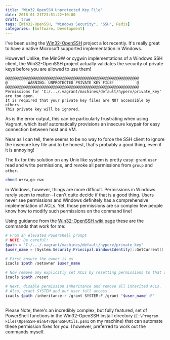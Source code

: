 ```yaml
---
title: "Win32 OpenSSH Unprotected Key File"
date: 2018-01-21T23:51:22+10:00
draft: true
tags: [Win32-OpenSSH, "Windows Security", "SSH", Redis]
categories: [Software, Development]
---
```


I've been using the  [Win32-OpenSSH](https://github.com/PowerShell/Win32-OpenSSH)
project a lot recently. It's really great to have a native Microsoft supported
implementation in Windows.

However! Unlike, the MinGW or cygwin implementations of a Windows SSH client,
the Win32-OpenSSH project actually validates the security of private keys before
you are allowed to use them!

<!--more--> 

```batch
@@@@@@@@@@@@@@@@@@@@@@@@@@@@@@@@@@@@@@@@@@@@@@@@@@@@@@@@@@@
@         WARNING: UNPROTECTED PRIVATE KEY FILE!          @
@@@@@@@@@@@@@@@@@@@@@@@@@@@@@@@@@@@@@@@@@@@@@@@@@@@@@@@@@@@
Permissions for 'C:/.../.vagrant/machines/default/hyperv/private_key' are too open.
It is required that your private key files are NOT accessible by others.
This private key will be ignored.
```

As is the error output, this can be particularly frustrating when using Vagrant,
which itself automatically provisions an insecure keypair for easy connection
between host and VM.

Near as I can tell, there seems to be no way to force the SSH client to ignore
the insecure key file and to be honest, that's probably a good thing, even if it
is annoying!

The fix for this solution on any Unix like system is pretty easy: grant `user`
read and write permissions, and revoke all permissions from `group` and `other`.

```bash
chmod u+rw,go-rwx
```

In Windows, however, things are more difficult. Permissions in Windows rarely
seem to matter--I can't quite decide if that is a good thing. Users never see
permissions and Windows definitely has a comprehensive implementation of ACLs.
Yet, those permissions are so complex few people know how to modify such permissions
on the command line!

Using guidance from the [Win32-OpenSSH wiki page](https://github.com/PowerShell/Win32-OpenSSH/wiki/Security-protection-of-various-files-in-Win32-OpenSSH)
these are the commands that work for me:


```powershell
# From an elevated PowerShell prompt
# NOTE: Be careful! 
$path = "C:/.../.vagrant/machines/default/hyperv/private_key"
$user_name = [System.Security.Principal.WindowsIdentity]::GetCurrent().Name

# First ensure the owner is us
icacls $path /setowner $user_name

# Now remove any explicitly set ACLs by resetting permissions to that of parent
icacls $path /reset

# Next, disable permission inheritance and remove all inherited ACLs.
# Also, grant SYSTEM and our user full access.
icacls $path /inheritance:r /grant SYSTEM:F /grant "$user_name`:F"
        
```

Please Note, there's an incredibly complex, but fully featured, set of PowerShell
functions in the Win32-OpenSSH install directory
(`C:\Program Files\OpenSSH-Win64\OpenSSHUtils.psm1` on my machine) that can
automate these permission fixes for you. I however, preferred to work out the
commands myself.